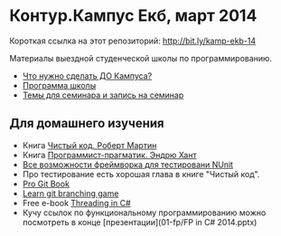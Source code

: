 Контур.Кампус Екб, март 2014
==================

Короткая ссылка на этот репозиторий: http://bit.ly/kamp-ekb-14

Материалы выездной студенческой школы по программированию.

* [Что нужно сделать ДО Кампуса?](Preparations.md)
* [Программа школы](https://docs.google.com/spreadsheet/ccc?key=0AlW9g0IejZAVdHhKRl9WeEFOTzgtRWR5alN3TThmSXc#gid=0)
* [Темы для семинара и запись на семинар](https://docs.google.com/document/d/18JiMqgZ64uQ_hnV6Y0NjzyOb8RpBjJqCPyWqlRV2YqA/edit#)

Для домашнего изучения
---
* Книга [Чистый код. Роберт Мартин](http://www.ozon.ru/context/detail/id/5011068/)
* Книга [Программист-прагматик. Эндрю Хант](http://www.ozon.ru/context/detail/id/1657382/)
* [Все возможности фреймворка для тестировани NUnit](http://nunit.org/index.php?p=docHome&r=2.6.3)
* Про тестирование есть хорошая глава в книге "Чистый код".
* [Pro Git Book](http://git-scm.com/book/ru)
* [Learn git branching game](http://pcottle.github.io/learnGitBranching/)
* Free e-book [Threading in C#](http://www.albahari.com/threading/)
* Кучу ссылок по функциональному программированию можно посмотреть в конце [презентации](01-fp/FP in C# 2014.pptx)
